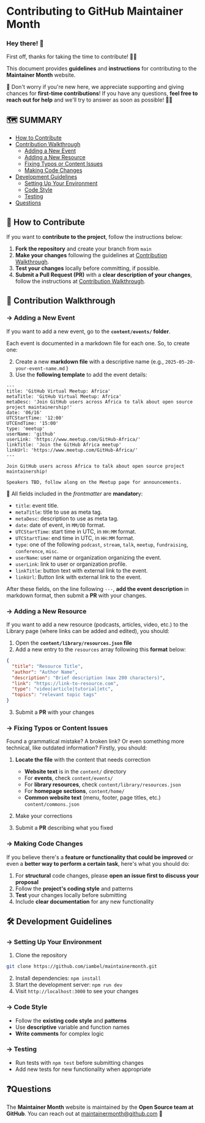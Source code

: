 # Contributing to GitHub Maintainer Month

### Hey there! 👋

First off, thanks for taking the time to contribute! 🎉✨

This document provides **guidelines** and **instructions** for contributing to the **Maintainer Month** website.

🎇 Don't worry if you're new here, we appreciate supporting and giving chances for **first-time contributions**! If you have any questions, **feel free to reach out for help** and we'll try to answer as soon as possible! 💚🚀

## 🗺️ SUMMARY

- [How to Contribute](#how-to-contribute)
- [Contribution Walkthrough](#contribution-walkthrough)
  - [Adding a New Event](#adding-a-new-event)
  - [Adding a New Resource
    ](#adding-a-new-resource)
  - [Fixing Typos or Content Issues](#fixing-typos-or-content-issues)
  - [Making Code Changes
    ](#making-code-changes)
- [Development Guidelines](#development-guidelines)
  - [Setting Up Your Environment
    ](#setting-up-your-enviroment)
  - [Code Style](#code-style)
  - [Testing](#testing)
- [Questions](#questions)

## 🧩 How to Contribute

If you want to **contribute to the project**, follow the instructions below:

1. **Fork the repository** and create your branch from `main`
2. **Make your changes** following the guidelines at [Contribution Walkthrough](#contribution-walkthrough).
3. **Test your changes** locally before committing, if possible.
4. **Submit a Pull Request (PR)** with a **clear description of your changes**, follow the instructions at [Contribution Walkthrough](#contribution-walkthrough).

## 📜 Contribution Walkthrough

### → Adding a New Event

If you want to add a new event, go to the **`content/events/` folder**.

Each event is documented in a markdown file for each one. So, to create one:

2. Create a new **markdown file** with a descriptive name (e.g., `2025-05-20-your-event-name.md` )
3. Use the **following template** to add the event details:

```
---
title: 'GitHub Virtual Meetup: Africa'
metaTitle: 'GitHub Virtual Meetup: Africa'
metaDesc: 'Join GitHub users across Africa to talk about open source project maintainership!'
date: '06/16'
UTCStartTime: '12:00'
UTCEndTime: '15:00'
type: 'meetup'
userName: 'github'
userLink: 'https://www.meetup.com/GitHub-Africa/'
linkTitle: 'Join the GitHub Africa meetup'
linkUrl: 'https://www.meetup.com/GitHub-Africa/'
---

Join GitHub users across Africa to talk about open source project maintainership!

Speakers TBD, follow along on the Meetup page for announcements.
```

📌 All fields included in the _frontmatter_ are **mandator**y:

- `title`: event title.
- `metaTitle`: title to use as meta tag.
- `metaDesc`: description to use as meta tag.
- `date`: date of event, in `MM/DD` format.
- `UTCStartTime`: start time in UTC, in `HH:MM` format.
- `UTCStartTime`: end time in UTC, in `HH:MM` format.
- `type`: one of the following `podcast`, `stream`, `talk`, `meetup`, `fundraising`, `conference`, `misc`.
- `userName`: user name or organization organizing the event.
- `userLink`: link to user or organization profile.
- `linkTitle`: button text with external link to the event.
- `linkUrl`: Button link with external link to the event.

After these fields, on the line following `---`, **add the event description** in markdown format, then submit a **PR** with your changes.

### → Adding a New Resource

If you want to add a new resource (podcasts, articles, video, etc.) to the Library page (where links can be added and edited), you should:

1. Open the **`content/library/resources.json` file**
2. Add a new entry to the `resources` array following this **format** below:

```json
{
  "title": "Resource Title",
  "author": "Author Name",
  "description": "Brief description (max 200 characters)",
  "link": "https://link-to-resource.com",
  "type": "video|article|tutorial|etc",
  "topics": "relevant topic tags"
}
```

3. Submit a **PR** with your changes

### → Fixing Typos or Content Issues

Found a grammatical mistake? A broken link? Or even something more technical, like outdated information? Firstly, you should:

1. **Locate the file** with the content that needs correction

   - **Website text** is in the `content/` directory
   - For **events**, check `content/events/`
   - For **library resources**, check `content/library/resources.json`
   - For **homepage sections**, `content/home/`
   - **Common website text** (menu, footer, page titles, etc.) `content/commons.json`

2. Make your corrections
3. Submit a **PR** describing what you fixed

### → Making Code Changes

If you believe there's a **feature or functionality that could be improved** or even a **better way to perform a certain task**, here's what you should do:

1. For **structural** code changes, please **open an issue first to discuss your proposal**
2. Follow the **project's coding style** and patterns
3. **Test** your changes locally before submitting
4. Include **clear documentation** for any new functionality

## 🛠️ Development Guidelines

### → Setting Up Your Environment

1. Clone the repository

```bash
git clone https://github.com/iambel/maintainermonth.git
```

2. Install dependencies: `npm install`
3. Start the development server: `npm run dev`
4. Visit `http://localhost:3000` to see your changes

### → Code Style

- Follow the **existing code style** and **patterns**
- Use **descriptive** variable and function names
- **Write comments** for complex logic

### → Testing

- Run tests with `npm test` before submitting changes
- Add new tests for new functionality when appropriate

## ❓Questions

The **Maintainer Month** website is maintained by the **Open Source team at GitHub**. You can reach out at <maintainermonth@github.com> 💚
